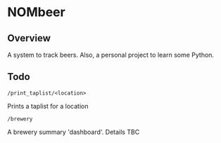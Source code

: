 NOMbeer
=======

Overview
--------

A system to track beers.  Also, a personal project to learn some Python.


Todo
----

    /print_taplist/<location>
Prints a taplist for a location

    /brewery
A brewery summary 'dashboard'. Details TBC
